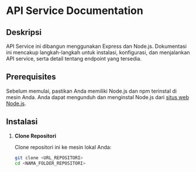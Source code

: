 # API Service Documentation

## Deskripsi

API Service ini dibangun menggunakan Express dan Node.js. Dokumentasi ini mencakup langkah-langkah untuk instalasi, konfigurasi, dan menjalankan API service, serta detail tentang endpoint yang tersedia.

## Prerequisites

Sebelum memulai, pastikan Anda memiliki Node.js dan npm terinstal di mesin Anda. Anda dapat mengunduh dan menginstal Node.js dari [situs web Node.js](https://nodejs.org/).

## Instalasi

1. **Clone Repositori**

   Clone repositori ini ke mesin lokal Anda:
   ```bash
   git clone <URL_REPOSITORI>
   cd <NAMA_FOLDER_REPOSITORI>
